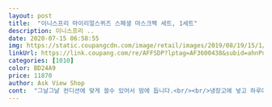 ```yaml
---
layout: post 
title:  "이니스프리 마이리얼스퀴즈 스페셜 마스크팩 세트, 1세트" 
description: 이니스프리 ..
date: 2020-07-15 06:58:55 
img: https://static.coupangcdn.com/image/retail/images/2019/08/19/15/1/b4c2c1fd-587e-4d8a-9ccf-29ff096aa220.jpg 
linkUrl: https://link.coupang.com/re/AFFSDP?lptag=AF3600438&subid=ahnPublicAsk&pageKey=1805610306&itemId=3072243867&vendorItemId=5261706563&traceid=V0-113-f6d36f91006184eb 
categories: [1010] 
color: BD24A9 
price: 11870 
author: Ask View Shop 
cont:  "그날그날 컨디션에 맞게 쓸수 있어서 맘에 듭니다.<br/><br/>냉장고에 넣고 하루에 1개씩 붙이면 너무 좋아요^^<br/>스킨타입부터 에센스 타입까지.<br/><br/>여러가지  다른 내용물팩을 사용하고 싶어 주문한거예요.<br/>우선은 인삼먼저 사용.<br/>뜯는순간 인삼 냄새가 은은하게... <br/>팩은 일반팩제질.<br/> 사이즈는 넉넉한데 인중부분이 넘 넓어 윗입술이 덮히네요.<br/>액이 입으로 들어와서 접어 쓰게되네요.<br/>얼큰이경우도 커버가되겠어요.<br/> 나머지액을 손에 묻혀보니 라이트한 느낌의 윗단계.<br/>.<br/>좋네요.<br/><br/>여러가지 종류로 들어있어서<br/>집에서 간단하게 관리하고 싶어 구매했어요.<br/><br/>" 
---
```

